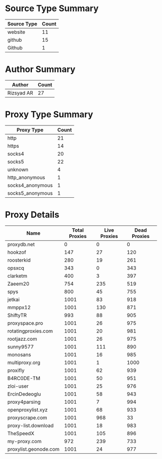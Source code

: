 # Source Type Summary

| Source Type | Count |
|-------------|-------|
| website | 11 |
| github | 15 |
| Github | 1 |


# Author Summary

| Author | Count |
|--------|-------|
| Rizsyad AR | 27 |


# Proxy Type Summary

| Proxy Type | Count |
|------------|-------|
| http | 21 |
| https | 14 |
| socks4 | 20 |
| socks5 | 22 |
| unknown | 4 |
| http_anonymous | 1 |
| socks4_anonymous | 1 |
| socks5_anonymous | 1 |


# Proxy Details

| Name | Total Proxies | Live Proxies | Dead Proxies |
|------|---------------|--------------|---------------|
| proxydb.net | 0 | 0 | 0 |
| hookzof | 147 | 27 | 120 |
| roosterkid | 280 | 19 | 261 |
| opsxcq | 343 | 0 | 343 |
| clarketm | 400 | 3 | 397 |
| Zaeem20 | 754 | 235 | 519 |
| spys | 800 | 45 | 755 |
| jetkai | 1001 | 83 | 918 |
| mmppx12 | 1001 | 130 | 871 |
| ShiftyTR | 993 | 88 | 905 |
| proxyspace.pro | 1001 | 26 | 975 |
| rotatingproxies.com | 1001 | 20 | 981 |
| rootjazz.com | 1001 | 26 | 975 |
| sunny9577 | 1001 | 111 | 890 |
| monosans | 1001 | 16 | 985 |
| multiproxy.org | 1001 | 1 | 1000 |
| proxifly | 1001 | 62 | 939 |
| B4RC0DE-TM | 1001 | 50 | 951 |
| zloi-user | 1001 | 25 | 976 |
| ErcinDedeoglu | 1001 | 58 | 943 |
| proxy4parsing | 1001 | 7 | 994 |
| openproxylist.xyz | 1001 | 68 | 933 |
| proxyscrape.com | 1001 | 968 | 33 |
| proxy-list.download | 1001 | 18 | 983 |
| TheSpeedX | 1001 | 105 | 896 |
| my-proxy.com | 972 | 239 | 733 |
| proxylist.geonode.com | 1001 | 24 | 977 |
